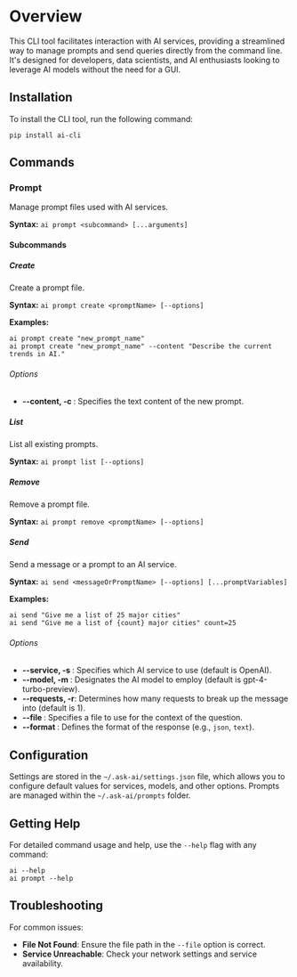 # Overview

This CLI tool facilitates interaction with AI services, providing a streamlined way to manage prompts and send queries directly from the command line. It's designed for developers, data scientists, and AI enthusiasts looking to leverage AI models without the need for a GUI.

## Installation
To install the CLI tool, run the following command:
```
pip install ai-cli
```

## Commands

### Prompt

Manage prompt files used with AI services.

**Syntax:** `ai prompt <subcommand> [...arguments]`

#### Subcommands

##### Create

Create a prompt file.

**Syntax:** `ai prompt create <promptName> [--options]`

**Examples:**
```
ai prompt create "new_prompt_name"
ai prompt create "new_prompt_name" --content "Describe the current trends in AI."
```

###### Options

- **--content, -c <promptContent>**: Specifies the text content of the new prompt.

##### List

List all existing prompts.

**Syntax:** `ai prompt list [--options]`

##### Remove

Remove a prompt file.

**Syntax:** `ai prompt remove <promptName> [--options]`

##### Send

Send a message or a prompt to an AI service.

**Syntax:** `ai send <messageOrPromptName> [--options] [...promptVariables]`

**Examples:**
```
ai send "Give me a list of 25 major cities"
ai send "Give me a list of {count} major cities" count=25
```

###### Options

- **--service, -s <serviceName>**: Specifies which AI service to use (default is OpenAI).
- **--model, -m <modelName>**: Designates the AI model to employ (default is gpt-4-turbo-preview).
- **--requests, -r**: Determines how many requests to break up the message into (default is 1).
- **--file <filePath>**: Specifies a file to use for the context of the question.
- **--format <outputType>**: Defines the format of the response (e.g., `json`, `text`).

## Configuration

Settings are stored in the `~/.ask-ai/settings.json` file, which allows you to configure default values for services, models, and other options. Prompts are managed within the `~/.ask-ai/prompts` folder.

## Getting Help

For detailed command usage and help, use the `--help` flag with any command:

```
ai --help
ai prompt --help
```

## Troubleshooting

For common issues:
- **File Not Found**: Ensure the file path in the `--file` option is correct.
- **Service Unreachable**: Check your network settings and service availability.


